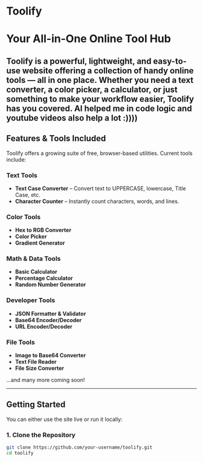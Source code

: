 # Toolify
# Your All-in-One Online Tool Hub

Toolify is a powerful, lightweight, and easy-to-use website offering a collection of handy online tools — all in one place. Whether you need a text converter, a color picker, a calculator, or just something to make your workflow easier, Toolify has you covered.
AI helped me in code logic and youtube videos also help a lot :))))
---

## Features & Tools Included

Toolify offers a growing suite of free, browser-based utilities. Current tools include:

### Text Tools
- **Text Case Converter** – Convert text to UPPERCASE, lowercase, Title Case, etc.
- **Character Counter** – Instantly count characters, words, and lines.

### Color Tools
- **Hex to RGB Converter**
- **Color Picker**
- **Gradient Generator**

### Math & Data Tools
- **Basic Calculator**
- **Percentage Calculator**
- **Random Number Generator**

### Developer Tools
- **JSON Formatter & Validator**
- **Base64 Encoder/Decoder**
- **URL Encoder/Decoder**

### File Tools
- **Image to Base64 Converter**
- **Text File Reader**
- **File Size Converter**

...and many more coming soon!

---

## Getting Started

You can either use the site live or run it locally:

### 1. Clone the Repository

```bash
git clone https://github.com/your-username/toolify.git
cd toolify
